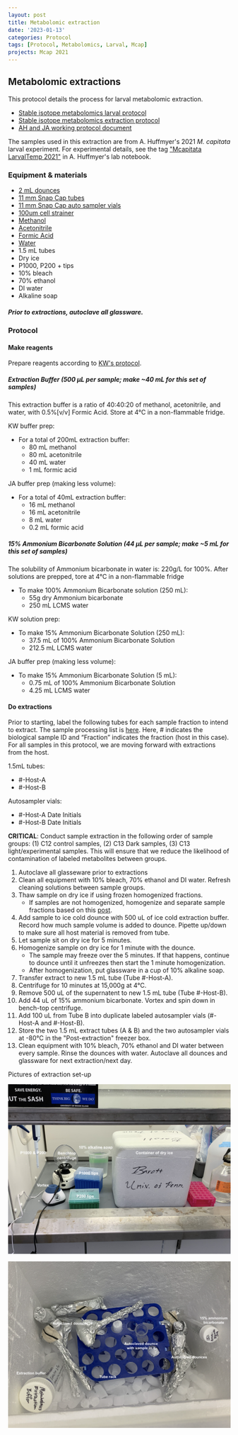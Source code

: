 ```yaml
---
layout: post
title: Metabolomic extraction
date: '2023-01-13'
categories: Protocol
tags: [Protocol, Metabolomics, Larval, Mcap]
projects: Mcap 2021
---
```


## Metabolomic extractions

This protocol details the process for larval metabolomic extraction. 

- [Stable isotope metabolomics larval protocol](https://ahuffmyer.github.io/ASH_Putnam_Lab_Notebook/Stable-Isotope-Metabolomics-Larval-Protocol/)
- [Stable isotope metabolomics extraction protocol](https://ahuffmyer.github.io/ASH_Putnam_Lab_Notebook/Stable-Isotope-Metabolomics-Extraction-Protocol/)
- [AH and JA working protocol document](https://docs.google.com/document/d/19fnWca8_HHpqJHXy-H25itBrWm4FvZAVTCWeKHNX--Q/edit)

The samples used in this extraction are from A. Huffmyer's 2021 *M. capitata* larval experiment. For experimental details, see the tag ["Mcapitata LarvalTemp 2021"](https://ahuffmyer.github.io/ASH_Putnam_Lab_Notebook/categoryview/#mcapitata-larvaltemp-2021) in A. Huffmyer's lab notebook. 

### Equipment & materials 

* [2 mL dounces](https://www.sigmaaldrich.com/catalog/product/SIGMA/D8938?lang=en&region=US&gclid=Cj0KCQiApt_xBRDxARIsAAMUMu9Ce-oGJYr1G1cMopnBSCpqlGMWKZxz0HVt9pZE8fNd731m6a4ah7oaAnDiEALw_wcB)
* [11 mm Snap Cap tubes](https://www.fishersci.com/shop/products/thermo-scientific-sun-sri-11mm-snap-caps-5/p-2363726)
* [11 mm Snap Cap auto sampler vials](https://www.thermofisher.com/order/catalog/product/C4011-13#/C4011-13)
* [100um cell strainer](https://www.fishersci.com/shop/products/falcon-cell-strainers-mesh-size-100um-yellow/0877119)
* [Methanol](https://www.fishersci.com/shop/products/methanol-optima-lc-ms-fisher-chemical-5/A4561#?keyword=A456-4)
* [Acetonitrile](https://www.fishersci.com/shop/products/acetonitrile-optima-lc-ms-fisher-chemical-5/A955500#?keyword=A955-4)
* [Formic Acid](https://www.fishersci.com/shop/products/formic-acid-optima-lc-ms-grade-fisher-chemical-5/A11750#?keyword=A117-50)
* [Water](https://www.fishersci.com/shop/products/water-optima-lc-ms-fisher-chemical-4/W6212#?keyword=w6-4)
* 1.5 mL tubes
* Dry ice 
* P1000, P200 + tips
* 10% bleach 
* 70% ethanol 
* DI water 
* Alkaline soap

##### Prior to extractions, autoclave all glassware. 

### Protocol

#### Make reagents

Prepare reagents according to [KW's protocol](https://kevinhwong1.github.io/KevinHWong_Notebook/Metabolomics-P-astreoides-sample-prep/).

##### Extraction Buffer (500 µL per sample; make ~40 mL for this set of samples) 

This extraction buffer is a ratio of 40:40:20 of methanol, acetonitrile, and water, with 0.5%[v/v] Formic Acid. Store at 4&deg;C in a non-flammable fridge. 

KW buffer prep: 

- For a total of 200mL extraction buffer:
  * 80 mL methanol
  * 80 mL acetonitrile
  * 40 mL water
  * 1 mL formic acid

JA buffer prep (making less volume): 

- For a total of 40mL extraction buffer:
  * 16 mL methanol
  * 16 mL acetonitrile
  * 8 mL water
  * 0.2 mL formic acid

##### 15% Ammonium Bicarbonate Solution (44 µL per sample; make ~5 mL for this set of samples)  

The solubility of Ammonium bicarbonate in water is: 220g/L for 100%. After solutions are prepped, tore at 4&deg;C in a non-flammable fridge

* To make 100% Ammonium Bicarbonate solution (250 mL):
  * 55g dry Ammonium bicarbonate 
  * 250 mL LCMS water

KW solution prep: 

* To make 15% Ammonium Bicarbonate Solution (250 mL):
  * 37.5 mL of 100% Ammonium Bicarbonate Solution 
  * 212.5 mL LCMS water

JA buffer prep (making less volume): 

* To make 15% Ammonium Bicarbonate Solution (5 mL):
	* 0.75 mL of 100% Ammonium Bicarbonate Solution 
	* 4.25 mL LCMS water

#### Do extractions 

Prior to starting, label the following tubes for each sample fraction to intend to extract. The sample processing list is [here](https://docs.google.com/spreadsheets/d/112nIvpq5PNvANaT18xSWtLyttqXW2aJbyLw5tAgx-0k/edit#gid=313341128). Here, # indicates the biological sample ID and “Fraction” indicates the fraction (host in this case). For all samples in this protocol, we are moving forward with extractions from the host. 

1.5mL tubes: 

- #-Host-A
- #-Host-B

Autosampler vials: 

- #-Host-A Date Initials
- #-Host-B Date Initials

**CRITICAL**: Conduct sample extraction in the following order of sample groups: (1) C12 control samples, (2) C13 Dark samples, (3) C13 light/experimental samples. This will ensure that we reduce the likelihood of contamination of labeled metabolites between groups. 

1. Autoclave all glasseware prior to extractions
2. Clean all equipment with 10% bleach, 70% ethanol and DI water. Refresh cleaning solutions between sample groups.
3. Thaw sample on dry ice if using frozen homogenized fractions. 
	- If samples are not homogenized, homogenize and separate sample fractions based on this [post](https://github.com/JillAshey/JillAshey_Putnam_Lab_Notebook/blob/master/_posts/2022-12-21-SeparationsForMetabolomics.md).
4. Add sample to ice cold dounce with 500 uL of ice cold extraction buffer. Record how much sample volume is added to dounce. Pipette up/down to make sure all host material is removed from tube. 
5. Let sample sit on dry ice for 5 minutes. 
6. Homogenize sample on dry ice for 1 minute with the dounce. 
	- The sample may freeze over the 5 minutes. If that happens, continue to dounce until it unfreezes then start the 1 minute homogenization.
	- After homogenization, put glassware in a cup of 10% alkaline soap.
7. Transfer extract to new 1.5 mL tube (Tube #-Host-A).
8. Centrifuge for 10 minutes at 15,000g at 4&deg;C.
9. Remove 500 uL of the supernatent to new 1.5 mL tube (Tube #-Host-B).
10. Add 44 uL of 15% ammonium bicarbonate. Vortex and spin down in bench-top centrifuge.
11. Add 100 uL from Tube B into duplicate labeled autosampler vials (#-Host-A and #-Host-B).
12. Store the two 1.5 mL extract tubes (A & B) and the two autosampler vials at -80&deg;C in the "Post-extraction" freezer box.
13. Clean equipment with 10% bleach, 70% ethanol and DI water between every sample. Rinse the dounces with water. Autoclave all dounces and glassware for next extraction/next day. 

Pictures of extraction set-up

![](https://raw.githubusercontent.com/JillAshey/JillAshey_Putnam_Lab_Notebook/master/images/metabolomic-extractions-2.png)

![](https://raw.githubusercontent.com/JillAshey/JillAshey_Putnam_Lab_Notebook/master/images/metabolomic-extractions-1.png)